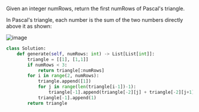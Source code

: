 Given an integer numRows, return the first numRows of Pascal's triangle.

In Pascal's triangle, each number is the sum of the two numbers directly above it as shown:

![image](https://user-images.githubusercontent.com/48247414/204602615-436ee1fe-fe76-4e14-aa2c-1b19d9dd46bf.png)

```Python 
class Solution:
    def generate(self, numRows: int) -> List[List[int]]:
        triangle = [[1], [1,1]]
        if numRows < 3:
            return triangle[:numRows]
        for i in range(2, numRows):
            triangle.append([1])
            for j in range(len(triangle[i-1])-1):
                triangle[-1].append(triangle[-2][j] + triangle[-2][j+1])
            triangle[-1].append(1)
        return triangle
                
```
